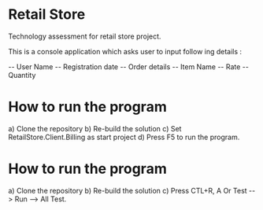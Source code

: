 # Retail Store
Technology assessment for retail store project.

This is a console application which asks user to input follow ing details :

-- User Name
-- Registration date
-- Order details 
	-- Item Name 
	-- Rate
	-- Quantity

# How to run the program

a) Clone the repository
b) Re-build the solution
c) Set RetailStore.Client.Billing as start project
d) Press F5 to run the program.

# How to run the program

a) Clone the repository
b) Re-build the solution
c) Press CTL+R, A Or Test --> Run --> All Test.